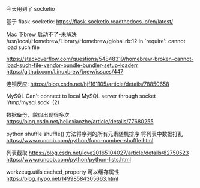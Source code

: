 
今天用到了 socketio

基于 flask-socketio: https://flask-socketio.readthedocs.io/en/latest/



Mac 下brew 启动不了-未解决
/usr/local/Homebrew/Library/Homebrew/global.rb:12:in `require': cannot load such file

https://stackoverflow.com/questions/54848319/homebrew-broken-cannot-load-such-file-vendor-bundle-bundler-setup-loaderr
https://github.com/Linuxbrew/brew/issues/447


连锁反应: https://blog.csdn.net/hjf161105/article/details/78850658

MySQL 
Can't connect to local MySQL server through socket '/tmp/mysql.sock' (2)

数据备份，貌似出现很多次
https://blog.csdn.net/helloxiaozhe/article/details/77680255




python shuffle
shuffle() 方法将序列的所有元素随机排序
将列表中数据打乱
https://www.runoob.com/python/func-number-shuffle.html


列表截取
https://blog.csdn.net/love20165104027/article/details/82750523
https://www.runoob.com/python/python-lists.html


werkzeug.utils  cached_property 可以缓存属性
https://blog.ihypo.net/14998584305663.html


